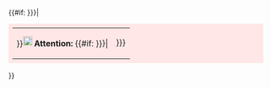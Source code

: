 {{#if: }}}\|

<table cellspacing="0" cellpadding="0" border="0" style="box-sizing:border-box; background: transparent; margin-top:0.5em;padding:0.5em;background-color: #fee7e6">
<tr>
<td nowrap="nowrap" valign="top">

}}<span style="position: relative; top: -2px;"><img src="OOjs_UI_icon_notice-destructive.svg"
title="OOjs_UI_icon_notice-destructive.svg" width="18"
alt="OOjs_UI_icon_notice-destructive.svg" /></span> **Attention:**
{{#if: }}}\|

</td>
<td valign="top" style="padding-{{dir|{{pagelang}}|right|left}}:0.5em;">

}}}

</td>
</tr>
</table>

}}